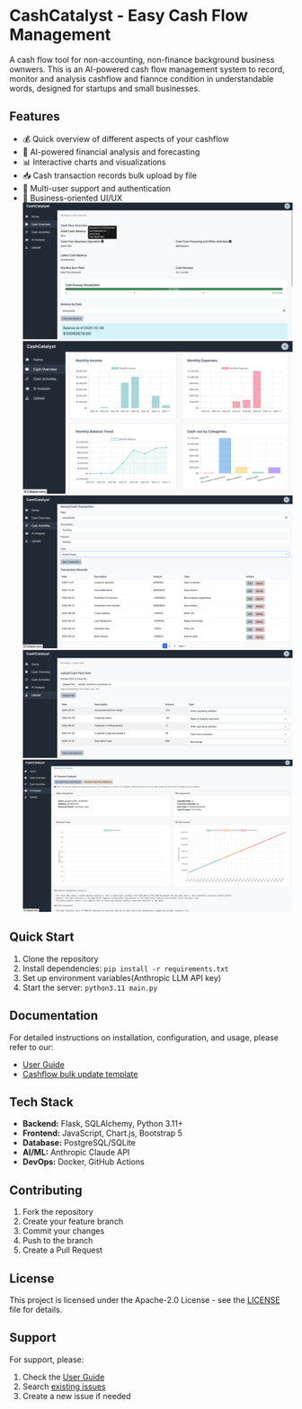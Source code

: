 # CashCatalyst - Easy Cash Flow Management

A cash flow tool for non-accounting, non-finance background business ownwers. This is an AI-powered cash flow management system to record, monitor and analysis cashflow and fiannce condition in understandable words, designed for startups and small businesses.

## Features

- 💰 Quick overview of different aspects of your cashflow
- 🤖 AI-powered financial analysis and forecasting
- 📊 Interactive charts and visualizations
- 📥 Cash transaction records bulk upload by file
- 👥 Multi-user support and authentication
- 💼 Business-oriented UI/UX
![Cash Metrics](screenshots/cash_overview_metrics.png)
![Cash Overview](screenshots/cash_overview.jpg)
![Cash Record](screenshots/cash_record.png)
![Cash Bulk Upload](screenshots/record_file_upload.png)
![AI Analysis](screenshots/ai_analysis.png)

## Quick Start

1. Clone the repository
2. Install dependencies: `pip install -r requirements.txt`
3. Set up environment variables(Anthropic LLM API key)
4. Start the server: `python3.11 main.py`

## Documentation

For detailed instructions on installation, configuration, and usage, please refer to our:

- [User Guide](doc/USER_GUIDE.md)
- [Cashflow bulk update template](sample-cashflow-worksheet.csv)

## Tech Stack

- **Backend:** Flask, SQLAlchemy, Python 3.11+
- **Frontend:** JavaScript, Chart.js, Bootstrap 5
- **Database:** PostgreSQL/SQLite
- **AI/ML:** Anthropic Claude API
- **DevOps:** Docker, GitHub Actions

## Contributing

1. Fork the repository
2. Create your feature branch
3. Commit your changes
4. Push to the branch
5. Create a Pull Request

## License

This project is licensed under the Apache-2.0 License - see the [LICENSE](LICENSE) file for details.

## Support

For support, please:
1. Check the [User Guide](doc/USER_GUIDE.md)
2. Search [existing issues](https://github.com/yourusername/cash-flow-tracker/issues)
3. Create a new issue if needed
